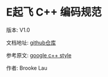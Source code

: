 # E起飞 C++ 编码规范


版本: V1.0

文档地址: [github仓库](https://github.com/lxbwolf/cplusplus_coding_standard)

参考原文: [google c++ style](https://google.github.io/styleguide/cppguide.html)

作者: Brooke Lau